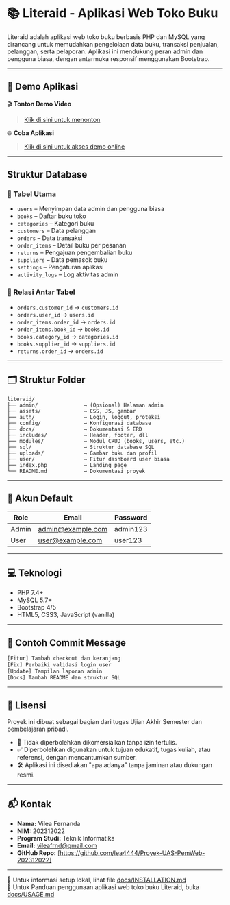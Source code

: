 
# 📚 Literaid - Aplikasi Web Toko Buku

Literaid adalah aplikasi web toko buku berbasis PHP dan MySQL yang dirancang untuk memudahkan pengelolaan data buku, transaksi penjualan, pelanggan, serta pelaporan. Aplikasi ini mendukung peran admin dan pengguna biasa, dengan antarmuka responsif menggunakan Bootstrap.

---

## 🧪 Demo Aplikasi

🎬 **Tonton Demo Video**
> [Klik di sini untuk menonton](https://example.com/demo-video)

🌐 **Coba Aplikasi**
> [Klik di sini untuk akses demo online](https://example.com/demo-site)

---

##  Struktur Database 

### 📂 Tabel Utama
- `users` – Menyimpan data admin dan pengguna biasa
- `books` – Daftar buku toko
- `categories` – Kategori buku
- `customers` – Data pelanggan
- `orders` – Data transaksi
- `order_items` – Detail buku per pesanan
- `returns` – Pengajuan pengembalian buku
- `suppliers` – Data pemasok buku
- `settings` – Pengaturan aplikasi
- `activity_logs` – Log aktivitas admin

### 🔗 Relasi Antar Tabel
- `orders.customer_id` → `customers.id`
- `orders.user_id` → `users.id`
- `order_items.order_id` → `orders.id`
- `order_items.book_id` → `books.id`
- `books.category_id` → `categories.id`
- `books.supplier_id` → `suppliers.id`
- `returns.order_id` → `orders.id`

---

## 🗂️ Struktur Folder

```
literaid/
├── admin/               → (Opsional) Halaman admin
├── assets/              → CSS, JS, gambar
├── auth/                → Login, logout, proteksi
├── config/              → Konfigurasi database
├── docs/                → Dokumentasi & ERD
├── includes/            → Header, footer, dll
├── modules/             → Modul CRUD (books, users, etc.)
├── sql/                 → Struktur database SQL
├── uploads/             → Gambar buku dan profil
├── user/                → Fitur dashboard user biasa
├── index.php            → Landing page
└── README.md            → Dokumentasi proyek
```

---

## 👥 Akun Default

| Role  | Email              | Password   |
|-------|--------------------|------------|
| Admin | admin@example.com  | admin123   |
| User  | user@example.com   | user123    |

---

## 💻 Teknologi

- PHP 7.4+
- MySQL 5.7+
- Bootstrap 4/5
- HTML5, CSS3, JavaScript (vanilla)

---

## 📌 Contoh Commit Message

```bash
[Fitur] Tambah checkout dan keranjang
[Fix] Perbaiki validasi login user
[Update] Tampilan laporan admin
[Docs] Tambah README dan struktur SQL
```

---

## 🧾 Lisensi

Proyek ini dibuat sebagai bagian dari tugas Ujian Akhir Semester dan pembelajaran pribadi.

- 🚫 Tidak diperbolehkan dikomersialkan tanpa izin tertulis.
- ✅ Diperbolehkan digunakan untuk tujuan edukatif, tugas kuliah, atau referensi, dengan mencantumkan sumber.
- 🛠 Aplikasi ini disediakan "apa adanya" tanpa jaminan atau dukungan resmi.

---

## 📬 Kontak

- **Nama:** Vilea Fernanda  
- **NIM:** 202312022  
- **Program Studi:** Teknik Informatika  
- **Email:** vileafrnd@gmail.com  
- **GitHub Repo:** [https://github.com/lea4444/Proyek-UAS-PemWeb-202312022]

---

📌 Untuk informasi setup lokal, lihat file [docs/INSTALLATION.md](INSTALLATION.md)  
📌 Untuk Panduan penggunaan aplikasi web toko buku Literaid, buka [docs/USAGE.md](USAGE.md)
